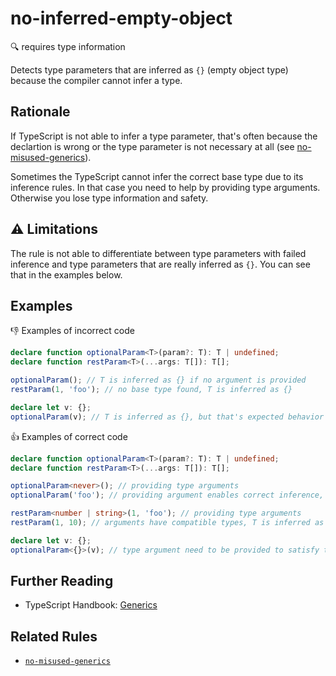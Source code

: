# no-inferred-empty-object

:mag: requires type information

Detects type parameters that are inferred as `{}` (empty object type) because the compiler cannot infer a type.

## Rationale

If TypeScript is not able to infer a type parameter, that's often because the declartion is wrong or the type parameter is not necessary at all (see [no-misused-generics](no-misused-generics.md)).

Sometimes the TypeScript cannot infer the correct base type due to its inference rules. In that case you need to help by providing type arguments. Otherwise you lose type information and safety.

## :warning: Limitations

The rule is not able to differentiate between type parameters with failed inference and type parameters that are really inferred as `{}`. You can see that in the examples below.

## Examples

:thumbsdown: Examples of incorrect code

```ts
declare function optionalParam<T>(param?: T): T | undefined;
declare function restParam<T>(...args: T[]): T[];

optionalParam(); // T is inferred as {} if no argument is provided
restParam(1, 'foo'); // no base type found, T is inferred as {}

declare let v: {};
optionalParam(v); // T is inferred as {}, but that's expected behavior
```

:thumbsup: Examples of correct code

```ts
declare function optionalParam<T>(param?: T): T | undefined;
declare function restParam<T>(...args: T[]): T[];

optionalParam<never>(); // providing type arguments
optionalParam('foo'); // providing argument enables correct inference, T is inferred as string

restParam<number | string>(1, 'foo'); // providing type arguments
restParam(1, 10); // arguments have compatible types, T is inferred as number

declare let v: {};
optionalParam<{}>(v); // type argument need to be provided to satisfy the rule, because T would be inferred as {}
```

## Further Reading

* TypeScript Handbook: [Generics](https://www.typescriptlang.org/docs/handbook/generics.html)

## Related Rules

* [`no-misused-generics`](no-misused-generics.md)
